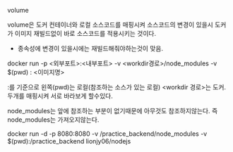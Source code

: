 volume

volume은 도커 컨테이너와 로컬 소스코드를 매핑시켜 소스코드의 변경이 있을시 도커가 이미지 재빌드없이 바로 소스코드를 적용시키는 것이다.

-   종속성에 변경이 있을시에는 재빌드해줘야하는것이 맞음.
    

docker run -p <외부포트>:<내부포트> -v <workdir경로>/node_modules -v $(pwd) :<workdir> <이미지명>

:를 기준으로 왼쪽(pwd)는 로컬(참조하는 소스가 있는 로컬) <workdir 경로>는 도커. 두개를 매핑시켜 서로 바라보게 할수있다.

node_modules는 앞에 참조하는 부분이 없기때문에 아무것도 참조하지않는다. 즉 node_modules는 가져오지않는다.

docker run -d -p 8080:8080 -v /practice_backend/node_modules -v $(pwd):/practice_backend lionjy06/nodejs